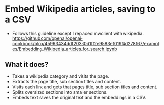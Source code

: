 # Embed Wikipedia articles, saving to a CSV
- Follows this guideline except I replaced mwclient with wikipedia. https://github.com/openai/openai-cookbook/blob/45963434ddf20360d1ff2e9583ef019f4d278f67/examples/Embedding_Wikipedia_articles_for_search.ipynb

## What it does?
- Takes a wikipedia category and visits the page.
- Extracts the page title, sub section titles and content.
- Visits each link and gets that pages title, sub section titles and content.
- Splits oversized sections into smaller sections. 
- Embeds text saves the original text and the embeddings in a CSV.


